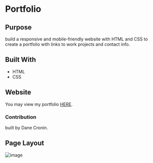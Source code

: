 # Portfolio

## Purpose

build a responsive and mobile-friendly website with HTML and CSS to create a portfolio with links to work projects and contact info.

## Built With

* HTML
* CSS

## Website

You may view my portfolio [HERE](https://danecronin.github.io/portfolio/).

### Contribution

built by Dane Cronin.

## Page Layout

![image](https://user-images.githubusercontent.com/107944830/187825527-c4d4a862-3fa8-439d-9646-d0128a3095bb.png)
